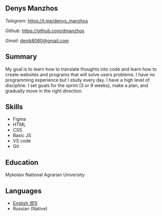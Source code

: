 Denys Manzhos
---

_Telegram:_ https://t.me/denys_manzhos

_Github:_ https://github.com/dmanzhos

_Gmail:_ denik8060@gmail.com

Summary
---

My goal is to learn how to translate thoughts into code and learn how to create websites and programs that will solve users problems. I have no programming experience but I study every day. I have a high level of discipline. I set goals for the sprint (3 or 9 weeks), make a plan, and gradually move in the right direction.

Skills
---

- Figma
- HTML
- CSS
- Basic JS
- VS code
- Git

Education
---

Mykolaiv National Agrarian University

Languages
---
- [English (B1)](https://www.efset.org/cert/9weqYW)
- Russian (Native)